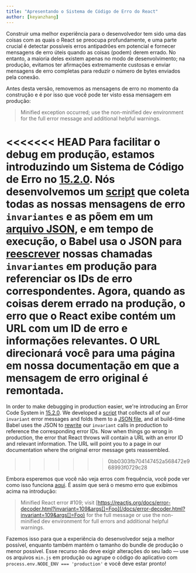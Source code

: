 ```yaml
---
title: "Apresentando o Sistema de Código de Erro do React"
author: [keyanzhang]
---
```


Construir uma melhor experiência para o desenvolvedor tem sido uma das coisas com as quais o React se preocupa profundamente, e uma parte crucial é detectar possíveis erros antipadrões em potencial e fornecer mensagens de erro úteis quando as coisas (podem) derem errado. No entanto, a maioria deles existem apenas no modo de desenvolvimento; na produção, evitamos ter afirmações extremamente custosas e enviar mensagens de erro completas para reduzir o número de bytes enviados pela conexão.

Antes desta versão, removemos as mensagens de erro no momento da construção e é por isso que você pode ter visto essa mensagem em produção:

> Minified exception occurred; use the non-minified dev environment for the full error message and additional helpful warnings.

<<<<<<< HEAD
Para facilitar o debug em produção, estamos introduzindo um Sistema de Código de Erro no [15.2.0](https://github.com/facebook/react/releases/tag/v15.2.0). Nós desenvolvemos um [script](https://github.com/facebook/react/blob/master/scripts/error-codes/extract-errors.js) que coleta todas as nossas mensagens de erro `invariantes` e as põem em um [arquivo JSON](https://github.com/facebook/react/blob/master/scripts/error-codes/codes.json), e em tempo de execução, o Babel usa o JSON para [reescrever](https://github.com/facebook/react/blob/master/scripts/error-codes/transform-error-messages.js) nossas chamadas `invariantes` em produção para referenciar os IDs de erro correspondentes. Agora, quando as coisas derem errado na produção, o erro que o React exibe contém um URL com um ID de erro e informações relevantes. O URL direcionará você para uma página em nossa documentação em que a mensagem de erro original é remontada.
=======
In order to make debugging in production easier, we're introducing an Error Code System in [15.2.0](https://github.com/facebook/react/releases/tag/v15.2.0). We developed a [script](https://github.com/facebook/react/blob/main/scripts/error-codes/extract-errors.js) that collects all of our `invariant` error messages and folds them to a [JSON file](https://github.com/facebook/react/blob/main/scripts/error-codes/codes.json), and at build-time Babel uses the JSON to [rewrite](https://github.com/facebook/react/blob/main/scripts/error-codes/transform-error-messages.js) our `invariant` calls in production to reference the corresponding error IDs. Now when things go wrong in production, the error that React throws will contain a URL with an error ID and relevant information. The URL will point you to a page in our documentation where the original error message gets reassembled.
>>>>>>> 0bb0303fb704147452a568472e968993f0729c28

Embora esperemos que você não veja erros com frequência, você pode ver como isso funciona [aqui](/docs/error-decoder.html?invariant=109&args[]=Foo). É assim que será o mesmo erro que exibimos acima na introdução:

> Minified React error #109; visit [https://reactjs.org/docs/error-decoder.html?invariant=109&args[]=Foo](/docs/error-decoder.html?invariant=109&args[]=Foo) for the full message or use the non-minified dev environment for full errors and additional helpful warnings.

Fazemos isso para que a experiência do desenvolvedor seja a melhor possível, enquanto também mantém o tamanho do bundle de produção o menor possível.  Esse recurso não deve exigir alterações do seu lado — use os arquivos `min.js` em produção ou agrupe o código do aplicativo com `process.env.NODE_ENV === 'production'` e você deve estar pronto!
